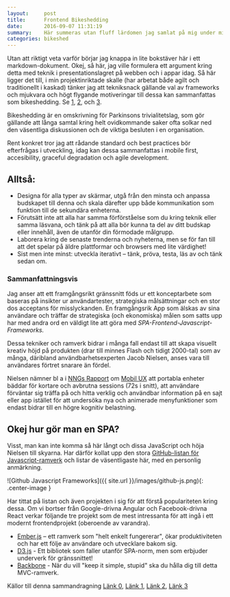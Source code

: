 ```yaml
---
layout:     post
title:      Frontend Bikeshedding
date:       2016-09-07 11:31:19
summary:    Här summeras utan fluff lärdomen jag samlat på mig under min karriär som projektinriktad webbapa.
categories: bikeshed
---
```

Utan att riktigt veta varför börjar jag knappa in lite bokstäver här i ett markdown-dokument.
Okej, så här, jag ville formulera ett argument kring detta med teknik i presentationslagret på webben och i appar idag. Så här ligger det till, i min projektinriktade skalle (har arbetat både agilt och traditionellt i kaskad) tänker jag att tekniksnack gällande val av frameworks och mjukvara och högt flygande motiveringar till dessa kan sammanfattas som bikeshedding. Se [1](https://sv.wiktionary.org/wiki/cykelst%C3%A4llsfr%C3%A5ga), [2](https://css-tricks.com/what-is-bikeshedding/), och [3](http://bikeshed.com/). 

Bikeshedding är en omskrivning för Parkinsons trivialitetslag, som gör gällande att långa samtal kring helt ovidkommande saker ofta solkar ned den väsentliga diskussionen och de viktiga besluten i en organisation.

Rent konkret tror jag att rådande standard och best practices bör efterfrågas i utveckling, idag kan dessa sammanfattas i mobile first, accesibility, graceful degradation och agile development. 

## Alltså: 

 * Designa för alla typer av skärmar, utgå från den minsta och anpassa budskapet till denna och skala därefter upp både kommunikation som funktion till de sekundära enheterna. 
 * Förutsätt inte att alla har samma förförståelse som du kring teknik eller samma läsvana, och tänk på att alla bör kunna ta del av ditt budskap eller innehåll, även de utanför din förmodade målgrupp. 
 * Laborera kring de senaste trenderna och nyheterna, men se för fan till att det spelar på äldre plattformar och browsers med lite värdighet!
 * Sist men inte minst: utveckla iterativt – tänk, pröva, testa, läs av och tänk sedan om.

### Sammanfattningsvis

Jag anser att ett framgångsrikt gränssnitt föds ur ett konceptarbete som baseras på insikter ur användartester, strategiska målsättningar och en stor dos acceptans för misslyckanden. En framgångsrik App som älskas av sina användare och träffar de strategiska (och ekonomiska) målen som satts upp har med andra ord en väldigt lite att göra med <em>SPA-Frontend-Javascript-Frameworks. </em>

Dessa tekniker och ramverk bidrar i många fall endast till att skapa visuellt kreativ höjd på produkten (drar till minnes Flash och tidigt 2000-tal) som av många, däribland användbarhetsexperten Jacob Nielsen, anses vara till användares förtret snarare än fördel. 

Nielsen nämner bl a i [NNGs Rapport](https://www.nngroup.com/reports/mobile-website-and-application-usability/) om [Mobil UX](https://www.nngroup.com/articles/mobile-ux/) att portabla enheter bäddar för kortare och avbrutna sessions (72s i snitt), att användare förväntar sig träffa på och hitta verklig och användbar information på en sajt eller app istället för att undersöka nya och animerade menyfunktioner som endast bidrar till en högre kognitiv belastning.


## Okej hur gör man en SPA?

Visst, man kan inte komma så här långt och dissa JavaScript och höja Nielsen till skyarna. Har därför kollat upp den stora [GitHub-listan för Javascript-ramverk](https://github.com/showcases/front-end-javascript-frameworks) och listar de väsentligaste här, med en personlig anmärkning.

![Github Javascript Frameworks]({{ site.url }}/images/github-js.png){: .center-image }

Har tittat på listan och även projekten i sig för att förstå populariteten kring dessa. Om vi bortser från Google-drivna Angular och Facebook-drivna React verkar följande tre projekt som de mest intressanta för att ingå i ett modernt frontendprojekt (oberoende av varandra).

* [Ember.js](http://emberjs.com/) – ett ramverk som "helt enkelt fungererar", ökar produktiviteten och har ett följe av användare och utvecklare bakom sig.
* [D3.js](https://d3js.org/) - Ett bibliotek som faller utanför SPA-norm, men som erbjuder underverk för gränssnittet!
* [Backbone](http://backbonejs.org/) - När du vill "keep it simple, stupid" ska du hålla dig till detta MVC-ramverk.



Källor till denna sammandragning [Länk 0](https://github.com/showcases/front-end-javascript-frameworks?s=stars), [Länk 1](http://noeticforce.com/best-Javascript-frameworks-for-single-page-modern-web-applications), [Länk 2](https://www.sitepoint.com/top-javascript-frameworks-libraries-tools-use/), [Länk 3](https://www.lullabot.com/articles/choosing-the-right-javascript-framework-for-the-job)